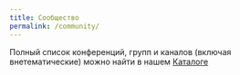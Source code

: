 ```yaml
---
title: Сообщество
permalink: /community/
---
```


Полный список конференций, групп и каналов (включая внетематические) можно найти в нашем [Каталоге](https://github.com/netstalking-core/netstalking-catalogue)